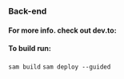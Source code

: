 ### Back-end

#### For more info. check out dev.to:

#### To build run:

```sam build```
```sam deploy --guided```
